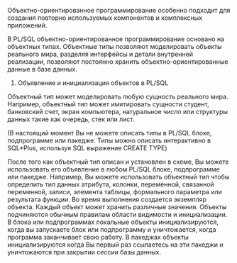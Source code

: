 Объектно-ориентированное программирование особенно подходит 
для создания повторно используемых компонентов и комплексных приложений. 

В PL/SQL объектно-ориентированное программирование основано на объектных типах. 
Объектные типы позволяют моделировать объекты реального мира, разделяя интерфейсы и детали внутренней реализации, 
позволяют постоянно хранить объектно-ориентированные данные в базе данных.

1. Объявление и инициализация объектов в PL/SQL

Объектный тип может моделировать любую сущность реального мира. 
Например, объектный тип может имитировать сущности студент, банковский счет, экран 
компьютера, натуральное число или структуры данных такие как очередь, стек или лист.

(В настоящий момент Вы не можете описать типы в PL/SQL блоке, подпрограмме или пакедже. Типы можно описать интерактивно в SQL*Plus, используя SQL выражение CREATE TYPE)

После того как объектный тип описан и установлен в схеме, Вы можете использовать его объявление в любом PL/SQL блоке,
подпрограмме или пакедже. 
Например, Вы можете использовать объектный тип чтобы определить тип данных атрибута, колонки, переменной, связанной переменной, записи, элемента таблицы, формального параметра или результата функции. 
Во время выполнения создается экземпляр объекта. Каждый объект может хранить различные значения. 
Объекты подчиняются обычным правилам области видимости и инициализации. 
В блока или подпрограммах локальные объекты инициализируются, когда вы запускаете блок или подпрограмму и уничтожается, когда программа заканчивает свою работу. 
В пакеджах объекты инициализируются когда Вы первый раз ссылаетесь на эти пакеджи и уничтожаются при закрытии сессии базы данных.
